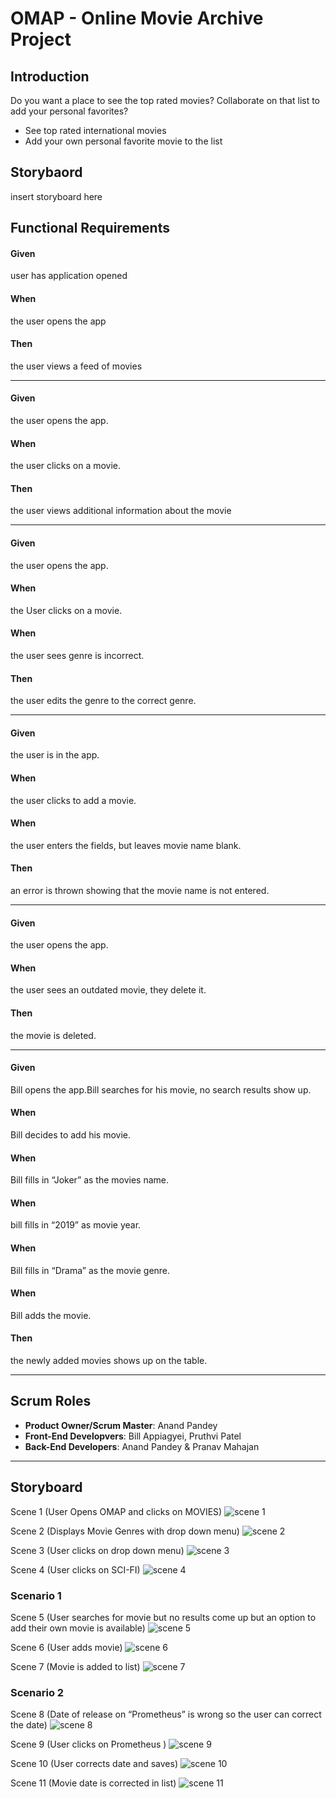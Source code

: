 # OMAP - Online Movie Archive Project
## Introduction
Do you want a place to see the top rated movies? Collaborate on that list to add your personal favorites?
+ See top rated international movies
+ Add your own personal favorite movie to the list

## Storybaord
insert storyboard here
## Functional Requirements
#### Given
user has application opened 
#### When 
the user opens the app 
#### Then
the user views a feed of movies

---

#### Given 
the user opens the app. 
#### When 
the user clicks on a movie. 
#### Then
the user views additional information about the movie

---


#### Given
the user opens the app. 
#### When 
the User clicks on a movie. 
#### When 
the user sees genre is incorrect. 
#### Then 
the user edits the genre to the correct genre.

---

#### Given 
the user is in the app. 
#### When
the user clicks to add a movie. 
#### When 
the user enters the fields, but leaves movie name blank.
#### Then
an error is thrown showing that the movie name is not entered.

---

#### Given
the user opens the app. 
#### When 
the user sees an outdated movie, they delete it.
#### Then 
the movie is deleted.

---


#### Given 
Bill opens the app.Bill searches for his movie, no search results show up.
#### When 
Bill decides to add his movie.
#### When
Bill fills in “Joker” as the movies name. 
#### When
bill fills in “2019” as movie year.
#### When 
Bill fills in “Drama” as the movie genre. 
#### When
Bill adds the movie.
#### Then
the newly added movies shows up on the table.

---

## Scrum Roles

- **Product Owner/Scrum Master**: Anand Pandey
- **Front-End Developvers**: Bill Appiagyei, Pruthvi Patel
- **Back-End Developers**: Anand Pandey & Pranav Mahajan

---

## Storyboard

Scene 1 (User Opens OMAP and clicks on MOVIES)
![scene 1](./writeup_images/Picture1.jpg)

Scene 2 (Displays Movie Genres with drop down menu)
![scene 2](./writeup_images/Picture2.jpg)

Scene 3 (User clicks on drop down menu)
![scene 3](./writeup_images/Picture3.jpg)

Scene 4 (User clicks on SCI-FI)
![scene 4](./writeup_images/Picture4.jpg)

### Scenario 1 
Scene 5 (User searches for movie but no results come up but an option to add their own movie is available)
![scene 5](./writeup_images/Picture5.jpg)

Scene 6 (User adds movie)
![scene 6](./writeup_images/Picture6.jpg)

Scene 7 (Movie is added to list)
![scene 7](./writeup_images/Picture7.jpg)

### Scenario 2 
Scene 8 (Date of release on “Prometheus” is wrong so the user can correct the date)
![scene 8](./writeup_images/Picture8.jpg)

Scene 9 (User clicks on Prometheus )
![scene 9](./writeup_images/Picture9.jpg)

Scene 10 (User corrects date and saves)
![scene 10](./writeup_images/Picture10.jpg)

Scene 11 (Movie date is corrected in list)
![scene 11](./writeup_images/Picture11.jpg)